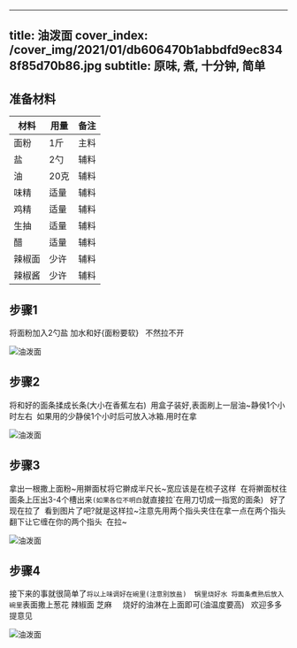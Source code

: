 
---
title: 油泼面
cover_index: /cover_img/2021/01/db606470b1abbdfd9ec8348f85d70b86.jpg
subtitle: 原味, 煮, 十分钟, 简单
---

## 准备材料

| 材料     | 用量 | 备注|
| ------- | ----- | --- |
| 面粉 | 1斤| 主料 |
| 盐 | 2勺| 辅料 |
| 油 | 20克| 辅料 |
| 味精 | 适量| 辅料 |
| 鸡精 | 适量| 辅料 |
| 生抽 | 适量| 辅料 |
| 醋 | 适量| 辅料 |
| 辣椒面 | 少许| 辅料 |
| 辣椒酱 | 少许| 辅料 |

## 步骤1

将面粉加入2勺盐 加水和好{面粉要软}   不然拉不开

![油泼面](https://i8.meishichina.com/attachment/recipe/200911/200911061437569.jpg?x-oss-process=style/p320) 

## 步骤2

将和好的面条揉成长条(大小在香蕉左右)  用盒子装好,表面刷上一层油~静侯1个小时左右  如果用的少静侯1个小时后可放入冰箱.用时在拿

![油泼面](https://i8.meishichina.com/attachment/recipe/200911/200911061447212.jpg?x-oss-process=style/p320) 

## 步骤3

拿出一根撒上面粉~用擀面杖将它擀成半尺长~宽应该是在梳子这样  在将擀面杖往面条上压出3-4个槽出来`(如果各位不明白`就直接拉`在用刀切成一指宽的面条)   好了现在拉了  看到图片了吧?就是这样拉~注意先用两个指头夹住在拿一点在两个指头翻下让它缠在你的两个指头  在拉~

![油泼面](https://i8.meishichina.com/attachment/recipe/200911/200911061501050.jpg?x-oss-process=style/p320) 

## 步骤4

接下来的事就很简单了`将以上味调好在碗里(注意别放盐)  锅里烧好水 将面条煮熟后放入碗里`表面撒上葱花 辣椒面 芝麻     烧好的油淋在上面即可(油温度要高)   欢迎多多提意见

![油泼面](https://i8.meishichina.com/attachment/recipe/200911/200911061508292.jpg?x-oss-process=style/p320) 

